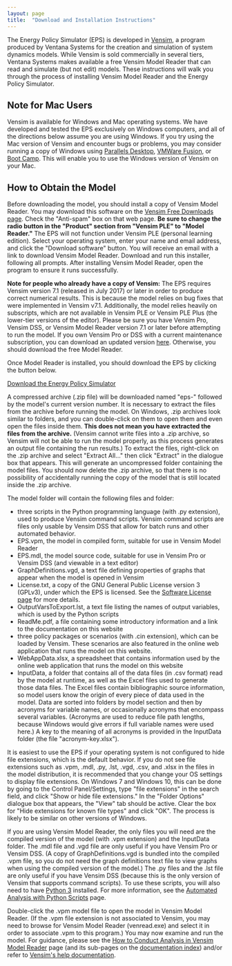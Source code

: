 ```yaml
---
layout: page
title:  "Download and Installation Instructions"
---
```


The Energy Policy Simulator (EPS) is developed in [Vensim](http://vensim.com/), a program produced by Ventana Systems for the creation and simulation of system dynamics models.  While Vensim is sold commercially in several tiers, Ventana Systems makes available a free Vensim Model Reader that can read and simulate (but not edit) models.  These instructions will walk you through the process of installing Vensim Model Reader and the Energy Policy Simulator.

## Note for Mac Users

Vensim is available for Windows and Mac operating systems.  We have developed and tested the EPS exclusively on Windows computers, and all of the directions below assume you are using Windows.  If you try using the Mac version of Vensim and encounter bugs or problems, you may consider running a copy of Windows using [Parallels Desktop](http://www.parallels.com/products/desktop/), [VMWare Fusion](https://www.vmware.com/products/fusion), or [Boot Camp](https://www.apple.com/support/bootcamp/getstarted/).  This will enable you to use the Windows version of Vensim on your Mac.

## How to Obtain the Model

Before downloading the model, you should install a copy of Vensim Model Reader.  You may download this software on the [Vensim Free Downloads page](http://vensim.com/free-download/).  Check the "Anti-spam" box on that web page.  **Be sure to change the radio button in the "Product" section from "Vensim PLE" to "Model Reader."**  The EPS will not function under Vensim PLE (personal learning edition).  Select your operating system, enter your name and email address, and click the "Download software" button.  You will receive an email with a link to download Vensim Model Reader.  Download and run this installer, following all prompts.  After installing Vensim Model Reader, open the program to ensure it runs successfully.

**Note for people who already have a copy of Vensim:** The EPS requires Vensim version 7.1 (released in July 2017) or later in order to produce correct numerical results.  This is because the model relies on bug fixes that were implemented in Vensim v7.1.  Additionally, the model relies heavily on subscripts, which are not available in Vensim PLE or Vensim PLE Plus (the lower-tier versions of the editor).  Please be sure you have Vensim Pro, Vensim DSS, or Vensim Model Reader version 7.1 or later before attempting to run the model.  If you own Vensim Pro or DSS with a current maintenance subscription, you can download an updated version [here](https://www.vensim.com/php-bin/download.html).  Otherwise, you should download the free Model Reader.

Once Model Reader is installed, you should download the EPS by clicking the button below.

<p><a href="https://github.com/Energy-Innovation/eps-us/archive/2.0.0.zip" class="btn">Download the Energy Policy Simulator</a></p>

A compressed archive (.zip file) will be downloaded named "eps-" followed by the model's current version number.  It is necessary to extract the files from the archive before running the model.  On Windows, .zip archives look similar to folders, and you can double-click on them to open them and even open the files inside them.  **This does not mean you have extracted the files from the archive.**  (Vensim cannot write files into a .zip archive, so Vensim will not be able to run the model properly, as this process generates an output file containing the run results.)  To extract the files, right-click on the .zip archive and select "Extract All..." then click "Extract" in the dialogue box that appears.  This will generate an uncompressed folder containing the model files.  You should now delete the .zip archive, so that there is no possibility of accidentally running the copy of the model that is still located inside the .zip archive.

The model folder will contain the following files and folder:

* three scripts in the Python programming language (with .py extension), used to produce Vensim command scripts.  Vensim command scripts are files only usable by Vensim DSS that allow for batch runs and other automated behavior.
* EPS.vpm, the model in compiled form, suitable for use in Vensim Model Reader
* EPS.mdl, the model source code, suitable for use in Vensim Pro or Vensim DSS (and viewable in a text editor)
* GraphDefinitions.vgd, a text file defining properties of graphs that appear when the model is opened in Vensim
* License.txt, a copy of the GNU General Public License version 3 (GPLv3), under which the EPS is licensed.  See the [Software License page](software-license.html) for more details.
* OutputVarsToExport.lst, a text file listing the names of output variables, which is used by the Python scripts
* ReadMe.pdf, a file containing some introductory information and a link to the documentation on this website
* three policy packages or scenarios (with .cin extension), which can be loaded by Vensim.  These scenarios are also featured in the online web application that runs the model on this website.
* WebAppData.xlsx, a spreadsheet that contains information used by the online web application that runs the model on this website
* InputData, a folder that contains all of the data files (in .csv format) read by the model at runtime, as well as the Excel files used to generate those data files.  The Excel files contain bibliographic source information, so model users know the origin of every piece of data used in the model.  Data are sorted into folders by model section and then by acronyms for variable names, or occasionally acronyms that encompass several variables.  (Acronyms are used to reduce file path lengths, because Windows would give errors if full variable names were used here.)  A key to the meaning of all acronyms is provided in the InputData folder (the file "acronym-key.xlsx").

It is easiest to use the EPS if your operating system is not configured to hide file extensions, which is the default behavior.  If you do not see file extensions such as .vpm, .mdl, .py, .lst, .vgd, .csv, and .xlsx in the files in the model distribution, it is recommended that you change your OS settings to display file extensions.  On Windows 7 and Windows 10, this can be done by going to the Control Panel/Settings, type "file extensions" in the search field, and click "Show or hide file extensions."  In the "Folder Options" dialogue box that appears, the "View" tab should be active.  Clear the box for "Hide extensions for known file types" and click "OK".  The process is likely to be similar on other versions of Windows.

If you are using Vensim Model Reader, the only files you will need are the compiled version of the model (with .vpm extension) and the InputData folder.  The .mdl file and .vgd file are only useful if you have Vensim Pro or Vensim DSS.  (A copy of GraphDefinitions.vgd is bundled into the compiled .vpm file, so you do not need the graph definitions text file to view graphs when using the compiled version of the model.)  The .py files and the .lst file are only useful if you have Vensim DSS (because this is the only version of Vensim that supports command scripts).  To use these scripts, you will also need to have [Python 3](https://www.python.org/downloads/) installed.  For more information, see the [Automated Analysis with Python Scripts](automated-analysis.html) page.

Double-click the .vpm model file to open the model in Vensim Model Reader.  (If the .vpm file extension is not associated to Vensim, you may need to browse for Vensim Model Reader (venread.exe) and select it in order to associate .vpm to this program.)  You may now examine and run the model.  For guidance, please see the [How to Conduct Analysis in Vensim Model Reader](how-to-conduct-analysis.html) page (and its sub-pages on the [documentation index](index.html)) and/or refer to [Vensim's help documentation](http://www.vensim.com/documentation/index.html).